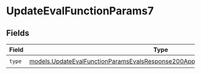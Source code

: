 # UpdateEvalFunctionParams7


## Fields

| Field                                                                                                                                                                    | Type                                                                                                                                                                     | Required                                                                                                                                                                 | Description                                                                                                                                                              |
| ------------------------------------------------------------------------------------------------------------------------------------------------------------------------ | ------------------------------------------------------------------------------------------------------------------------------------------------------------------------ | ------------------------------------------------------------------------------------------------------------------------------------------------------------------------ | ------------------------------------------------------------------------------------------------------------------------------------------------------------------------ |
| `type`                                                                                                                                                                   | [models.UpdateEvalFunctionParamsEvalsResponse200ApplicationJSONResponseBody5Type](../models/updateevalfunctionparamsevalsresponse200applicationjsonresponsebody5type.md) | :heavy_check_mark:                                                                                                                                                       | N/A                                                                                                                                                                      |